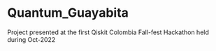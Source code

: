 # Quantum_Guayabita
Project presented at the first Qiskit Colombia Fall-fest Hackathon held during Oct-2022
